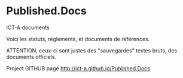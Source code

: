 Published.Docs
==============

ICT-A documents

Voici les statuts, règlements, et documents de références.

ATTENTION, ceux-ci sont justes des "sauvegardes" textes bruts, des documents officiels.

Project GITHUB page
http://ict-a.github.io/Published.Docs
